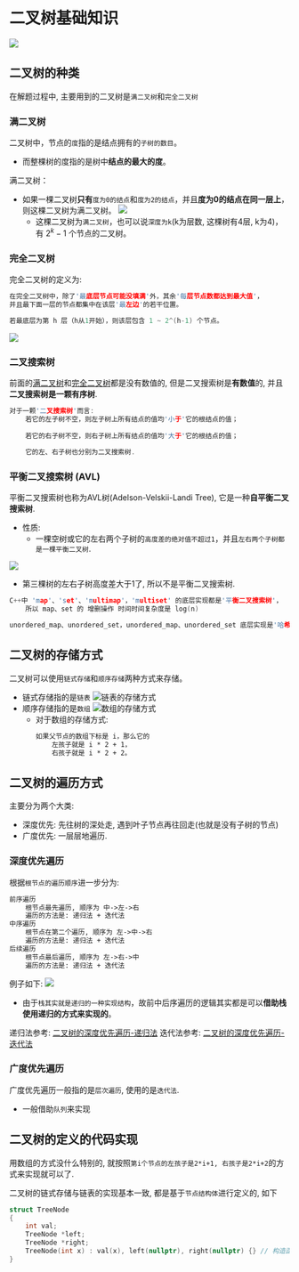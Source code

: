 # 二叉树基础知识
![](https://code-thinking-1253855093.file.myqcloud.com/pics/20210219190809451.png)
## 二叉树的种类

在解题过程中, 主要用到的二叉树是`满二叉树`和`完全二叉树`

### 满二叉树
二叉树中，节点的`度`指的是结点拥有的`子树的数目`。
- 而整棵树的度指的是树中**结点的最大的度**。

满二叉树：
- 如果一棵二叉树**只有**`度为0的结点`和`度为2的结点`，并且**度为0的结点在同一层上**，则这棵二叉树为满二叉树。
![](https://code-thinking-1253855093.file.myqcloud.com/pics/20200806185805576.png)
  - 这棵二叉树为`满二叉树`，也可以说`深度为k`(k为层数, 这棵树有4层, k为4)，有 $2^k-1$ 个节点的二叉树。



### 完全二叉树
完全二叉树的定义为:
```cpp
在完全二叉树中，除了'最底层节点可能没填满'外，其余'每层节点数都达到最大值'，
并且最下面一层的节点都集中在该层'最左边'的若干位置。

若最底层为第 h 层（h从1开始），则该层包含 1 ~ 2^(h-1) 个节点。
```
![](https://code-thinking-1253855093.file.myqcloud.com/pics/20200920221638903.png)



### 二叉搜索树
前面的[满二叉树](#满二叉树)和[完全二叉树](#完全二叉树)都是没有数值的, 但是二叉搜索树是**有数值**的, 并且**二叉搜索树是一颗有序树**.
```cpp
对于一颗'二叉搜索树'而言: 
    若它的左子树不空，则左子树上所有结点的值均'小于'它的根结点的值；
    
    若它的右子树不空，则右子树上所有结点的值均'大于'它的根结点的值；
    
    它的左、右子树也分别为二叉搜索树.
```


### 平衡二叉搜索树 (AVL)
平衡二叉搜索树也称为AVL树(Adelson-Velskii-Landi Tree), 它是一种**自平衡二叉搜索树**.
- 性质:
  - 一棵空树或它的左右两个子树的`高度差的绝对值不超过1`，并且`左右两个子树都是一棵平衡二叉树`.

![](https://code-thinking-1253855093.file.myqcloud.com/pics/20200806190511967.png)
- 第三棵树的左右子树高度差大于1了, 所以不是平衡二叉搜索树.

```cpp
C++中 'map'、'set'、'multimap'，'multiset' 的底层实现都是'平衡二叉搜索树'，
    所以 map、set 的 增删操作 时间时间复杂度是 log(n)

unordered_map、unordered_set，unordered_map、unordered_set 底层实现是'哈希表'。
```

## 二叉树的存储方式
二叉树可以使用`链式存储`和`顺序存储`两种方式来存储。
- 链式存储指的是`链表`
  ![链表的存储方式](https://code-thinking-1253855093.file.myqcloud.com/pics/2020092019554618.png)
- 顺序存储指的是`数组`
  ![数组的存储方式](https://code-thinking-1253855093.file.myqcloud.com/pics/20200920200429452.png)
    - 对于数组的存储方式:
        ```txt
        如果父节点的数组下标是 i，那么它的
            左孩子就是 i * 2 + 1，
            右孩子就是 i * 2 + 2。
        ```


## 二叉树的遍历方式
主要分为两个大类:
- 深度优先: 先往树的深处走, 遇到叶子节点再往回走(也就是没有子树的节点)
- 广度优先: 一层层地遍历.

### 深度优先遍历
根据`根节点的遍历顺序`进一步分为:
```txt
前序遍历
    根节点最先遍历, 顺序为 中->左->右
    遍历的方法是: 递归法 + 迭代法
中序遍历
    根节点在第二个遍历, 顺序为 左->中->右
    遍历的方法是: 递归法 + 迭代法
后续遍历
    根节点最后遍历, 顺序为 左->右->中
    遍历的方法是: 递归法 + 迭代法
```
例子如下:
![](https://code-thinking-1253855093.file.myqcloud.com/pics/20200806191109896.png)
- 由于`栈其实就是递归的一种实现结构`，故前中后序遍历的逻辑其实都是可以**借助栈使用递归的方式来实现的**。

递归法参考: [二叉树的深度优先遍历-递归法](../../如何写好递归.md)
迭代法参考: [二叉树的深度优先遍历-迭代法](./traversal/二叉树遍历_迭代法的统一写法.md)

### 广度优先遍历
广度优先遍历一般指的是`层次遍历`, 使用的是`迭代法`.
- 一般借助`队列`来实现

## 二叉树的定义的代码实现
用数组的方式没什么特别的, 就按照`第i个节点的左孩子是2*i+1, 右孩子是2*i+2`的方式来实现就可以了.

二叉树的链式存储与链表的实现基本一致, 都是基于`节点结构体`进行定义的, 如下
```cpp
struct TreeNode
{
    int val;
    TreeNode *left;
    TreeNode *right;
    TreeNode(int x) : val(x), left(nullptr), right(nullptr) {} // 构造函数
}
```






